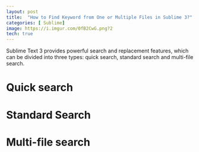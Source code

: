 ```yaml
---
layout: post
title:  "How to Find Keyword from One or Multiple Files in Sublime 3?"
categories: [ Sublime]
image: https://i.imgur.com/0fB2CwG.png?2
tech: true
---
```


Sublime Text 3 provides powerful search and replacement features, which can be divided into three types: quick search, standard search and multi-file search.

# Quick search

# Standard Search

# Multi-file search
